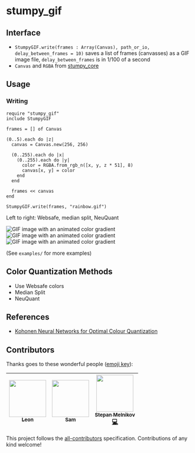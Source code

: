 # stumpy_gif

## Interface

* `StumpyGIF.write(frames : Array(Canvas), path_or_io, delay_between_frames = 10)`
  saves a list of frames (canvasses) as a GIF image file,
  `delay_between_frames` is in 1/100 of a second
* `Canvas` and `RGBA` from [stumpy_core](https://github.com/stumpycr/stumpy_core)

## Usage

### Writing

``` crystal
require "stumpy_gif"
include StumpyGIF

frames = [] of Canvas

(0..5).each do |z|
  canvas = Canvas.new(256, 256)

  (0..255).each do |x|
    (0..255).each do |y|
      color = RGBA.from_rgb_n([x, y, z * 51], 8)
      canvas[x, y] = color
    end
  end

  frames << canvas
end

StumpyGIF.write(frames, "rainbow.gif")
```

Left to right: Websafe, median split, NeuQuant

![GIF image with an animated color gradient](examples/rainbow_websafe.gif)
![GIF image with an animated color gradient](examples/rainbow_median_split.gif)
![GIF image with an animated color gradient](examples/rainbow_neuquant.gif)

(See `examples/` for more examples)

## Color Quantization Methods

* Use Websafe colors
* Median Split
* NeuQuant

## References

* [Kohonen Neural Networks for Optimal Colour Quantization](http://members.ozemail.com.au/~dekker/NeuQuant.pdf)

## Contributors

Thanks goes to these wonderful people ([emoji key](https://github.com/kentcdodds/all-contributors#emoji-key)):

<!-- ALL-CONTRIBUTORS-LIST:START - Do not remove or modify this section -->
<!-- prettier-ignore -->
| [<img src="https://avatars1.githubusercontent.com/u/2060269?v=4" width="100px;"/><br /><sub><b>Leon</b></sub>](http://leonrische.me)<br /> | [<img src="https://avatars1.githubusercontent.com/u/26842759?v=4" width="100px;"/><br /><sub><b>Sam</b></sub>](https://github.com/Demonstrandum)<br /> | [<img src="https://avatars2.githubusercontent.com/u/11375246?v=4" width="100px;"/><br /><sub><b>Stepan Melnikov</b></sub>](https://github.com/unn4m3d)<br />[💻](https://github.com/stumpycr/stumpy_gif/commits?author=unn4m3d "Code") |
| :---: | :---: | :---: |
<!-- ALL-CONTRIBUTORS-LIST:END -->

This project follows the [all-contributors](https://github.com/kentcdodds/all-contributors) specification. Contributions of any kind welcome!
